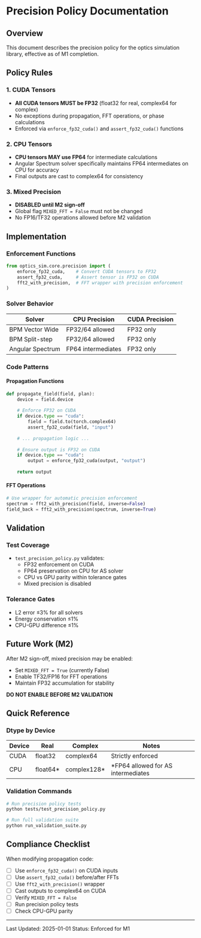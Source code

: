 # Precision Policy Documentation

## Overview
This document describes the precision policy for the optics simulation library, effective as of M1 completion.

## Policy Rules

### 1. CUDA Tensors
- **All CUDA tensors MUST be FP32** (float32 for real, complex64 for complex)
- No exceptions during propagation, FFT operations, or phase calculations
- Enforced via `enforce_fp32_cuda()` and `assert_fp32_cuda()` functions

### 2. CPU Tensors
- **CPU tensors MAY use FP64** for intermediate calculations
- Angular Spectrum solver specifically maintains FP64 intermediates on CPU for accuracy
- Final outputs are cast to complex64 for consistency

### 3. Mixed Precision
- **DISABLED until M2 sign-off**
- Global flag `MIXED_FFT = False` must not be changed
- No FP16/TF32 operations allowed before M2 validation

## Implementation

### Enforcement Functions

```python
from optics_sim.core.precision import (
    enforce_fp32_cuda,    # Convert CUDA tensors to FP32
    assert_fp32_cuda,     # Assert tensor is FP32 on CUDA
    fft2_with_precision,  # FFT wrapper with precision enforcement
)
```

### Solver Behavior

| Solver | CPU Precision | CUDA Precision |
|--------|--------------|----------------|
| BPM Vector Wide | FP32/64 allowed | FP32 only |
| BPM Split-step | FP32/64 allowed | FP32 only |
| Angular Spectrum | FP64 intermediates | FP32 only |

### Code Patterns

#### Propagation Functions
```python
def propagate_field(field, plan):
    device = field.device
    
    # Enforce FP32 on CUDA
    if device.type == "cuda":
        field = field.to(torch.complex64)
        assert_fp32_cuda(field, "input")
    
    # ... propagation logic ...
    
    # Ensure output is FP32 on CUDA
    if device.type == "cuda":
        output = enforce_fp32_cuda(output, "output")
    
    return output
```

#### FFT Operations
```python
# Use wrapper for automatic precision enforcement
spectrum = fft2_with_precision(field, inverse=False)
field_back = fft2_with_precision(spectrum, inverse=True)
```

## Validation

### Test Coverage
- `test_precision_policy.py` validates:
  - FP32 enforcement on CUDA
  - FP64 preservation on CPU for AS solver
  - CPU vs GPU parity within tolerance gates
  - Mixed precision is disabled

### Tolerance Gates
- L2 error ≤3% for all solvers
- Energy conservation ≤1%
- CPU-GPU difference ≤1%

## Future Work (M2)

After M2 sign-off, mixed precision may be enabled:
- Set `MIXED_FFT = True` (currently False)
- Enable TF32/FP16 for FFT operations
- Maintain FP32 accumulation for stability

**DO NOT ENABLE BEFORE M2 VALIDATION**

## Quick Reference

### Dtype by Device
| Device | Real | Complex | Notes |
|--------|------|---------|-------|
| CUDA | float32 | complex64 | Strictly enforced |
| CPU | float64* | complex128* | *FP64 allowed for AS intermediates |

### Validation Commands
```bash
# Run precision policy tests
python tests/test_precision_policy.py

# Run full validation suite
python run_validation_suite.py
```

## Compliance Checklist

When modifying propagation code:
- [ ] Use `enforce_fp32_cuda()` on CUDA inputs
- [ ] Use `assert_fp32_cuda()` before/after FFTs
- [ ] Use `fft2_with_precision()` wrapper
- [ ] Cast outputs to complex64 on CUDA
- [ ] Verify `MIXED_FFT = False`
- [ ] Run precision policy tests
- [ ] Check CPU-GPU parity

---
Last Updated: 2025-01-01
Status: Enforced for M1